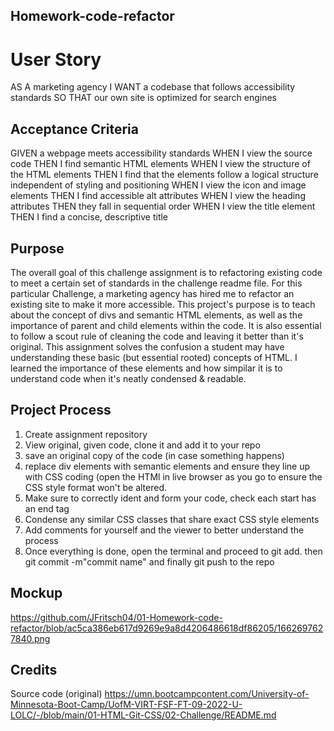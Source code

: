 ## Homework-code-refactor
# User Story

AS A marketing agency
I WANT a codebase that follows accessibility standards
SO THAT our own site is optimized for search engines


## Acceptance Criteria

GIVEN a webpage meets accessibility standards
WHEN I view the source code
THEN I find semantic HTML elements
WHEN I view the structure of the HTML elements
THEN I find that the elements follow a logical structure independent of styling and positioning
WHEN I view the icon and image elements
THEN I find accessible alt attributes
WHEN I view the heading attributes
THEN they fall in sequential order
WHEN I view the title element
THEN I find a concise, descriptive title

## Purpose
The overall goal of this challenge assignment is to refactoring existing code to meet a certain set of standards in the challenge readme file. For this particular Challenge, a marketing agency has hired me to refactor an existing site to make it more accessible. This project's purpose is to teach about the concept of divs and semantic HTML elements, as well as the importance of parent and child elements within the code. It is also essential to follow a scout rule of cleaning the code and leaving it better than it's original. This assignment solves the confusion a student may have understanding these basic (but essential rooted) concepts of HTML. I learned the importance of these elements and how simpilar it is to understand code when it's neatly condensed & readable.
 


## Project Process
 1. Create assignment repository
 2. View original, given code, clone it and add it to your repo
 3. save an original copy of the code (in case something happens)
 4. replace div elements with semantic elements and ensure they line up with CSS coding (open the HTMl in live browser as you go to ensure the CSS style format won't be altered. 
 5. Make sure to correctly ident and form your code, check each start has an end tag
 6. Condense any similar CSS classes that share exact CSS style elements
 7. Add comments for yourself and the viewer to better understand the process
 8. Once everything is done, open the terminal and proceed to git add. then git commit -m"commit name" and finally git push to the repo
 
 
## Mockup
https://github.com/JFritsch04/01-Homework-code-refactor/blob/ac5ca386eb617d9269e9a8d4206486618df86205/1662697627840.png

## Credits

 Source code (original)
 https://umn.bootcampcontent.com/University-of-Minnesota-Boot-Camp/UofM-VIRT-FSF-FT-09-2022-U-LOLC/-/blob/main/01-HTML-Git-CSS/02-Challenge/README.md
